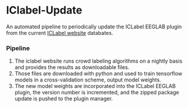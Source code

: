 # IClabel-Update
An automated pipeline to periodically update the ICLabel EEGLAB plugin from the current [ICLabel website](iclabel.ucsd.edu) databates.

### Pipeline
1.  The iclabel website runs crowd labeling algorithms on a nightly basis and provides the results as downloadable files.
2.  Those files are downloaded with python and used to train tensorflow models in a cross-validation scheme, output model weights.
3.  The new model weights are incorporated into the ICLabel EEGLAB plugin, the version number is incremented, and the zipped package update is pushed to the plugin manager.
